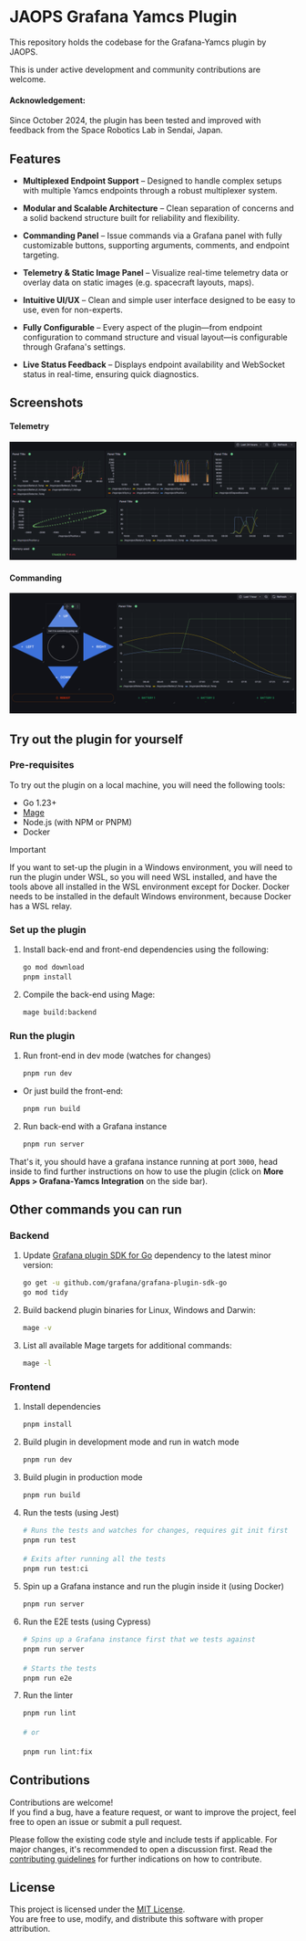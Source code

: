 # JAOPS Grafana Yamcs Plugin

This repository holds the codebase for the Grafana-Yamcs plugin by JAOPS.

This is under active development and community contributions are welcome.

#### Acknowledgement: 
Since October 2024, the plugin has been tested and improved with feedback from the Space Robotics Lab in Sendai, Japan.

## Features

- **Multiplexed Endpoint Support** – Designed to handle complex setups with multiple Yamcs endpoints through a robust multiplexer system.

- **Modular and Scalable Architecture** – Clean separation of concerns and a solid backend structure built for reliability and flexibility.

- **Commanding Panel** – Issue commands via a Grafana panel with fully customizable buttons, supporting arguments, comments, and endpoint targeting.

- **Telemetry & Static Image Panel** – Visualize real-time telemetry data or overlay data on static images (e.g. spacecraft layouts, maps).

- **Intuitive UI/UX** – Clean and simple user interface designed to be easy to use, even for non-experts.

- **Fully Configurable** – Every aspect of the plugin—from endpoint configuration to command structure and visual layout—is configurable through Grafana's settings.

- **Live Status Feedback** – Displays endpoint availability and WebSocket status in real-time, ensuring quick diagnostics.

## Screenshots

#### Telemetry

![telemetry screenshot](./screenshots/telemetry.png)

#### Commanding

![commanding screenshot](./screenshots/commanding.png)

## Try out the plugin for yourself

### Pre-requisites

To try out the plugin on a local machine, you will need the following tools:
- Go 1.23+
- [Mage](https://magefile.org/) 
- Node.js (with NPM or PNPM)
- Docker

> [!IMPORTANT]  
> If you want to set-up the plugin in a Windows environment, you will need to run the plugin under WSL, so you will need WSL installed, and have the tools above all installed in the WSL environment except for Docker. Docker needs to be installed in the default Windows environment, because Docker has a WSL relay.

### Set up the plugin

1. Install back-end and front-end dependencies using the following:

    ```bash
    go mod download
    pnpm install
    ```

2. Compile the back-end using Mage:

    ```bash
    mage build:backend
    ```

### Run the plugin

1. Run front-end in dev mode (watches for changes)

    ```bash
    pnpm run dev
    ```

- Or just build the front-end:

    ```bash
    pnpm run build
    ```

2. Run back-end with a Grafana instance

    ```bash
    pnpm run server
    ```

That's it, you should have a grafana instance running at port `3000`, head inside to find further instructions on how to use the plugin (click on **More Apps > Grafana-Yamcs Integration** on the side bar).

## Other commands you can run

### Backend

1. Update [Grafana plugin SDK for Go](https://grafana.com/developers/plugin-tools/key-concepts/backend-plugins/grafana-plugin-sdk-for-go) dependency to the latest minor version:

    ```bash
    go get -u github.com/grafana/grafana-plugin-sdk-go
    go mod tidy
    ```

2. Build backend plugin binaries for Linux, Windows and Darwin:

    ```bash
    mage -v
    ```

3. List all available Mage targets for additional commands:

    ```bash
    mage -l
    ```

### Frontend

1. Install dependencies

    ```bash
    pnpm install
    ```

2. Build plugin in development mode and run in watch mode

    ```bash
    pnpm run dev
    ```

3. Build plugin in production mode

    ```bash
    pnpm run build
    ```

4. Run the tests (using Jest)

    ```bash
    # Runs the tests and watches for changes, requires git init first
    pnpm run test

    # Exits after running all the tests
    pnpm run test:ci
    ```

5. Spin up a Grafana instance and run the plugin inside it (using Docker)

    ```bash
    pnpm run server
    ```

6. Run the E2E tests (using Cypress)

    ```bash
    # Spins up a Grafana instance first that we tests against
    pnpm run server

    # Starts the tests
    pnpm run e2e
    ```

7. Run the linter

    ```bash
    pnpm run lint

    # or

    pnpm run lint:fix
    ```

## Contributions

Contributions are welcome!  
If you find a bug, have a feature request, or want to improve the project, feel free to open an issue or submit a pull request.

Please follow the existing code style and include tests if applicable. For major changes, it's recommended to open a discussion first. Read the [contributing guidelines](CONTRIBUTING.md) for further indications on how to contribute.

## License

This project is licensed under the [MIT License](LICENSE).  
You are free to use, modify, and distribute this software with proper attribution.